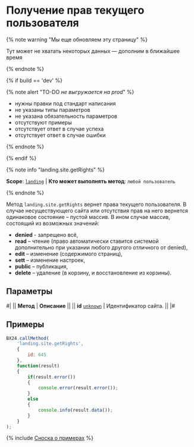# Получение прав текущего пользователя

{% note warning "Мы еще обновляем эту страницу" %}

Тут может не хватать некоторых данных — дополним в ближайшее время

{% endnote %}

{% if build == 'dev' %}

{% note alert "TO-DO _не выгружается на prod_" %}

- нужны правки под стандарт написания
- не указаны типы параметров
- не указана обязательность параметров
- отсутствуют примеры
- отсутствует ответ в случае успеха
- отсутствует ответ в случае ошибки

{% endnote %}

{% endif %}

{% note info "landing.site.getRights" %}

**Scope**: [`landing`](../../../scopes/permissions.md) | **Кто может выполнять метод**: `любой пользователь`

{% endnote %}

Метод `landing.site.getRights` вернет права текущего пользователя. В случае несуществующего сайта или отсутствия прав на него вернется одинаковое состояние – пустой массив. В ином случае массив, состоящий из возможных значений:

- **denied** - запрещено всё,
- **read** – чтение (право автоматически ставится системой дополнительно при указании любого другого отличного от denied),
- **edit** – изменение (содержимого страниц),
- **sett** – изменение настроек,
- **public** – публикация,
- **delete** – удаление (в корзину, и восстановление из корзины).

## Параметры

#|
|| **Метод** | **Описание** ||
|| **id**
[`unknown`](../../../data-types.md) | Идентификатор сайта. ||
|#

## Примеры

```js
BX24.callMethod(
    'landing.site.getRights',
    {
        id: 645
    },
    function(result)
    {
        if(result.error())
        {
            console.error(result.error());
        }
        else
        {
            console.info(result.data());
        }
    }
);
```

{% include [Сноска о примерах](../../../../_includes/examples.md) %}